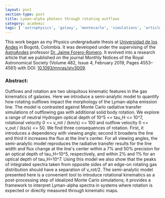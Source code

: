 ```yaml
---
layout: post
section-type: post
title: Lyman-alpha photons through rotating outflows
category: academic
tags: [ 'astrophysics', 'galaxy', 'montecarlo', 'simulations', 'article' ]
---
```


This work began as my Physics undergraduate thesis at [Universidad de los Andes](http://uniandes.edu.co/) in Bogotá, Colombia. It was developed under the supervising of the [AstroAndes](http://astroandes.github.io/) professor [Dr. Jaime Forero-Romero](http://wwwprof.uniandes.edu.co/~je.forero/). It evolved into a research article that we published on the journal Monthly Notices of the Royal Astronomical Society (Volume 482, Issue 4, February 2019, Pages 4553–4561) with DOI: [10.1093/mnras/sty3009](https://doi.org/10.1093/mnras/sty3009). 

### Abstract:

Outflows and rotation are two ubiquitous kinematic features in the gas kinematics of galaxies. Here we introduce a semi-analytic model to quantify how rotating outflows impact the morphology of the Lyman-alpha emission line. The model is contrasted against Monte Carlo radiative transfer simulations of outflowing gas with additional solid body rotation. We explore a range of neutral Hydrogen optical depth of 10^5 <= tau_H <= 10^7, rotational velocity 0 <= v_rot / (km/s) <= 100 and outflow velocity 0 <= v_out / (ks/s) <= 50. We find three consequences of rotation. First, it introduces a dependency with viewing angle; second it broadens the line and third it increases the flux at the line's center. For all viewing angles, the semi-analytic model reproduces the radiative transfer results for the line width and flux change at the line's center within a 7% and 50% precision for an optical depth of tau_H=10^5, respectively, and within 2% and 1% for an optical depth of tau_H=10^7. Using this model we also show that the peaks of integrated spectra taken from opposite sides of an edge-on rotating gas distribution should have a separation of v_rot/2. The semi-analytic model presented here is a convenient tool to introduce rotational kinematics as a post-processing step of idealized Monte Carlo simulations; it provides a framework to interpret Lyman-alpha spectra in systems where rotation is expected or directly measured through kinematic maps.